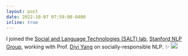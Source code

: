 ```yaml
---
layout: post
date: 2022-10-07 07:59:00-0400
inline: true
---
```


I joined the [Social and Language Technologies (SALT) lab](https://cs.stanford.edu/~diyiy/group.html), [Stanford NLP Group](https://nlp.stanford.edu/), working with Prof. [Diyi Yang](https://cs.stanford.edu/~diyiy/index.html) on socially-responsible NLP. :sparkles:  <img src="/assets/img/huggingface.ico" alt="drawing" width="19"/> 




